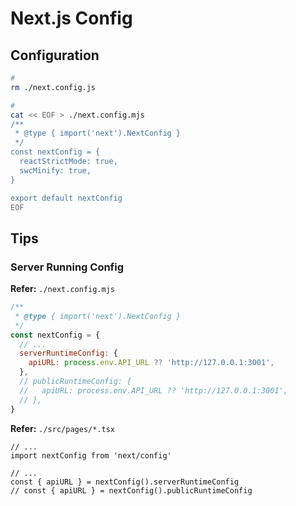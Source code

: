 # Next.js Config

## Configuration

```sh
#
rm ./next.config.js

#
cat << EOF > ./next.config.mjs
/**
 * @type { import('next').NextConfig }
 */
const nextConfig = {
  reactStrictMode: true,
  swcMinify: true,
}

export default nextConfig
EOF
```

## Tips

### Server Running Config

**Refer:** `./next.config.mjs`

```mjs
/**
 * @type { import('next').NextConfig }
 */
const nextConfig = {
  // ...
  serverRuntimeConfig: {
    apiURL: process.env.API_URL ?? 'http://127.0.0.1:3001',
  },
  // publicRuntimeConfig: {
  //   apiURL: process.env.API_URL ?? 'http://127.0.0.1:3001',
  // },
}
```

**Refer:** `./src/pages/*.tsx`

```tsx
// ...
import nextConfig from 'next/config'

// ...
const { apiURL } = nextConfig().serverRuntimeConfig
// const { apiURL } = nextConfig().publicRuntimeConfig
```
